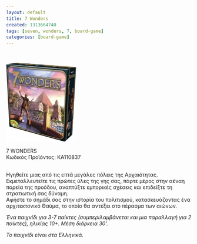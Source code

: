 ```yaml
---
layout: default
title: 7 Wonders
created: 1313664740
tags: [seven, wonders, 7, board-game]
categories: [board-game]
---
```

<p>
	&nbsp;</p>
<p class="rtecenter">
	<img alt="" src="/assets/images/wonders.jpg" style="width: 190px; height: 215px;" /></p>
<p>
	<span class="text01">7 WONDERS</span><br />
	&Kappa;&omega;&delta;&iota;&kappa;ό&sigmaf; &Pi;&rho;&omicron;ϊό&nu;&tau;&omicron;&sigmaf;: KA110837<br />
	&nbsp;</p>
<p>
	&Eta;&gamma;&eta;&theta;&epsilon;ί&tau;&epsilon; &mu;&iota;&alpha;&sigmaf; &alpha;&pi;ό &tau;&iota;&sigmaf; &epsilon;&pi;&tau;ά &mu;&epsilon;&gamma;ά&lambda;&epsilon;&sigmaf; &pi;ό&lambda;&epsilon;&iota;&sigmaf; &tau;&eta;&sigmaf; &Alpha;&rho;&chi;&alpha;&iota;ό&tau;&eta;&tau;&alpha;&sigmaf;.<br />
	&Epsilon;&kappa;&mu;&epsilon;&tau;&alpha;&lambda;&lambda;&epsilon;&upsilon;&tau;&epsilon;ί&tau;&epsilon; &tau;&iota;&sigmaf; &pi;&rho;ώ&tau;&epsilon;&sigmaf; ύ&lambda;&epsilon;&sigmaf; &tau;&eta;&sigmaf; &gamma;&eta;&sigmaf; &sigma;&alpha;&sigmaf;, &pi;ά&rho;&tau;&epsilon; &mu;έ&rho;&omicron;&sigmaf; &sigma;&tau;&eta;&nu; &alpha;έ&nu;&alpha;&eta; &pi;&omicron;&rho;&epsilon;ί&alpha; &tau;&eta;&sigmaf; &pi;&rho;&omicron;ό&delta;&omicron;&upsilon;, &alpha;&nu;&alpha;&pi;&tau;ύ&xi;&tau;&epsilon; &epsilon;&mu;&pi;&omicron;&rho;&iota;&kappa;έ&sigmaf; &sigma;&chi;έ&sigma;&epsilon;&iota;&sigmaf; &kappa;&alpha;&iota; &epsilon;&pi;&iota;&delta;&epsilon;ί&xi;&tau;&epsilon; &tau;&eta; &sigma;&tau;&rho;&alpha;&tau;&iota;&omega;&tau;&iota;&kappa;ή &sigma;&alpha;&sigmaf; &delta;ύ&nu;&alpha;&mu;&eta;.<br />
	&Alpha;&phi;ή&sigma;&tau;&epsilon; &tau;&omicron; &sigma;&eta;&mu;ά&delta;&iota; &sigma;&alpha;&sigmaf; &sigma;&tau;&eta;&nu; &iota;&sigma;&tau;&omicron;&rho;ί&alpha; &tau;&omicron;&upsilon; &pi;&omicron;&lambda;&iota;&tau;&iota;&sigma;&mu;&omicron;ύ, &kappa;&alpha;&tau;&alpha;&sigma;&kappa;&epsilon;&upsilon;ά&zeta;&omicron;&nu;&tau;&alpha;&sigmaf; έ&nu;&alpha; &alpha;&rho;&chi;&iota;&tau;&epsilon;&kappa;&tau;&omicron;&nu;&iota;&kappa;ό &Theta;&alpha;ύ&mu;&alpha;, &tau;&omicron; &omicron;&pi;&omicron;ί&omicron; &theta;&alpha; &alpha;&nu;&tau;έ&xi;&epsilon;&iota; &sigma;&tau;&omicron; &pi;έ&rho;&alpha;&sigma;&mu;&alpha; &tau;&omega;&nu; &alpha;&iota;ώ&nu;&omega;&nu;.</p>
<p>
	<em>Έ&nu;&alpha; &pi;&alpha;&iota;&chi;&nu;ί&delta;&iota; &gamma;&iota;&alpha; 3-7 &pi;&alpha;ί&kappa;&tau;&epsilon;&sigmaf; (&sigma;&upsilon;&mu;&pi;&epsilon;&rho;&iota;&lambda;&alpha;&mu;&beta;ά&nu;&epsilon;&tau;&alpha;&iota; &kappa;&alpha;&iota; &mu;&iota;&alpha; &pi;&alpha;&rho;&alpha;&lambda;&lambda;&alpha;&gamma;ή &gamma;&iota;&alpha; 2 &pi;&alpha;ί&kappa;&tau;&epsilon;&sigmaf;), &eta;&lambda;&iota;&kappa;ί&alpha;&sigmaf; 10+. &Mu;έ&sigma;&eta; &delta;&iota;ά&rho;&kappa;&epsilon;&iota;&alpha; 30&#39;.</em></p>
<p>
	<em>&Tau;&omicron; &pi;&alpha;&iota;&chi;&nu;ί&delta;&iota; &epsilon;ί&nu;&alpha;&iota; &sigma;&tau;&alpha; &Epsilon;&lambda;&lambda;&eta;&nu;&iota;&kappa;ά.</em></p>
